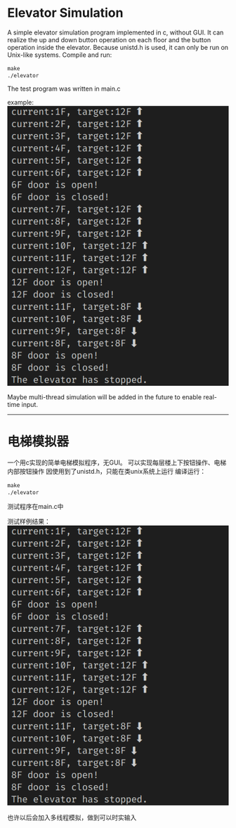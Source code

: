 # Elevator Simulation
A simple elevator simulation program implemented in c, without GUI.
It can realize the up and down button operation on each floor and the button operation inside the elevator.
Because unistd.h is used, it can only be run on Unix-like systems.
Compile and run:
```shell
make
./elevator
```
The test program was written in main.c

example:
![run example](./example.png)

Maybe multi-thread simulation will be added in the future to enable real-time input.

---


# 电梯模拟器
一个用c实现的简单电梯模拟程序，无GUI。
可以实现每层楼上下按钮操作、电梯内部按钮操作
因使用到了unistd.h，只能在类unix系统上运行
编译运行：
```shell
make
./elevator
```
测试程序在main.c中

测试样例结果：
![run example](./example.png)

也许以后会加入多线程模拟，做到可以时实输入